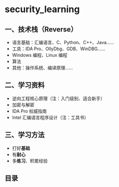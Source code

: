 # security_learning

## 一、技术栈（Reverse）

- 语言基础：汇编语言、C、Python、C++、Java......
- 工具：IDA Pro、OllyDbg、GDB、WinDBG......
- Windows 编程、Linux 编程
- 算法
- 其他：操作系统、编译原理......

## 二、学习资料
- 逆向工程核心原理（注：入门级别、适合新手）
- 加密与解密
- IDA Pro 权威指南
- Intel 汇编语言程序设计（注：工具书）

## 三、学习方法
- 打好**基础**
- 有**耐心**
- 多**练习**、积累经验

## 目录
[百度]:http://www.baidu.com

